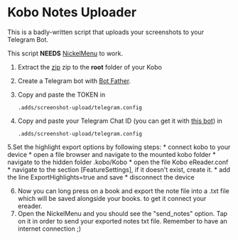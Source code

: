 # Kobo Notes Uploader

This is a badly-written script that uploads your screenshots to your Telegram Bot.

This script **NEEDS**  [NickelMenu](https://github.com/pgaskin/NickelMenu) to work.

1. Extract the [zip](https://github.com/luke-gto/kobo-screenshot-uploader/releases/) zip to the **root** folder of your Kobo

2. Create a Telegram bot with [Bot Father](https://t.me/BotFather).

3. Copy and paste  the TOKEN in 

   ```.adds/screenshot-upload/telegram.config```
	
4. Copy and paste your Telegram Chat ID (you can get it with [this bot](https://t.me/getmyid_bot)) in

   ```.adds/screenshot-upload/telegram.config```
	
5.Set the highlight export options by following steps:
    * connect kobo to your device
    * open a file browser and navigate to the mounted kobo folder
    * navigate to the hidden folder .kobo/Kobo
    * open the file Kobo eReader.conf
    * navigate to the section [FeatureSettings], if it doesn't exist, create it.
    * add the line ExportHighlights=true and save
    * disconnect the device

6. Now you can long press on a book and export the note file into a .txt file which will be saved alongside your books. to get it connect your ereader.
7. Open the NickelMenu and you should see the "send_notes" option. Tap on it in order to send your exported notes txt file. Remember to have an internet connection ;) 

